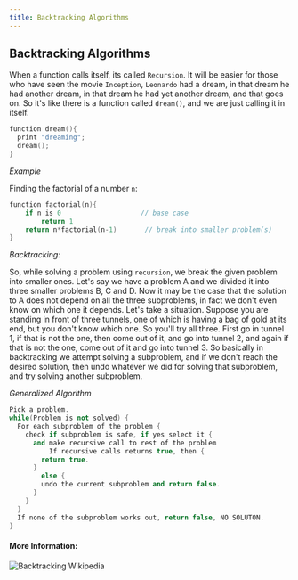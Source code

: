 ```yaml
---
title: Backtracking Algorithms
---
```

## Backtracking Algorithms

<!--This is a stub. <a href='https://github.com/freecodecamp/guides/tree/master/src/pages/algorithms/backtracking-algorithms/index.md' target='_blank' rel='nofollow'>Help our community expand it</a>.-->

<!--<a href='https://github.com/freecodecamp/guides/blob/master/README.md' target='_blank' rel='nofollow'>This quick style guide will help ensure your pull request gets accepted</a>.-->

<!-- The article goes here, in GitHub-flavored Markdown. Feel free to add YouTube videos, images, and CodePen/JSBin embeds  -->

When a function calls itself, its called `Recursion`. It will be easier for those who have seen the movie `Inception`, `Leonardo` had a dream, in that dream he had another dream, in that dream he had yet another dream, and that goes on. So it's like there is a function called `dream()`, and we are just calling it in itself.
```c++
function dream(){
  print "dreaming";
  dream();
}
```
*Example*

Finding the factorial of a number `n`:

```c++
function factorial(n){
    if n is 0                    // base case
        return 1
    return n*factorial(n-1)       // break into smaller problem(s)
}
```

*Backtracking:*

So, while solving a problem using `recursion`, we break the given problem into smaller ones. Let's say we have a problem A and we divided it into three smaller problems B, C and D. Now it may be the case that the solution to A does not depend on all the three subproblems, in fact we don't even know on which one it depends.
Let's take a situation. Suppose you are standing in front of three tunnels, one of which is having a bag of gold at its end, but you don't know which one. So you'll try all three. First go in tunnel 1, if that is not the one, then come out of it, and go into tunnel 2, and again if that is not the one, come out of it and go into tunnel 3. So basically in backtracking we attempt solving a subproblem, and if we don't reach the desired solution, then undo whatever we did for solving that subproblem, and try solving another subproblem. 

*Generalized Algorithm*

```c++
Pick a problem.
while(Problem is not solved) {
  For each subproblem of the problem {
    check if subproblem is safe, if yes select it {
      and make recursive call to rest of the problem
		  If recursive calls returns true, then {
        return true.
      }
	    else {
        undo the current subproblem and return false.
      }
    }
  }
  If none of the subproblem works out, return false, NO SOLUTON.
}
```


#### More Information:
<!-- Please add any articles you think might be helpful to read before writing the article -->

![Backtracking Wikipedia](https://en.wikipedia.org/wiki/Backtracking)

